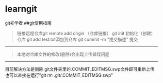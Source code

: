# learngit
git初学者
##git使用指南
>链接远程仓库git remote add origin （仓库链接）
>git init 初始化（创建）仓库
>git add test.txt添加到仓库
>git commit -m "提交描述" 提交

--------------------
>本地对仓库文件的修改(删除)会出现上传错误问题
--------
目前解决方法是删除.git文件夹里的.COMMIT_EDITMSG.swp文件即可重新上传也可以直接在运行"git rm .git/.COMMIT_EDITMSG.swp"
